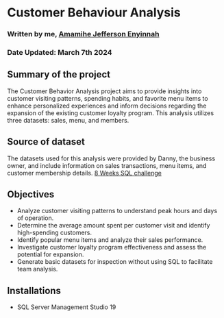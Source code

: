 # Customer Behaviour Analysis

### Written by me, [Amamihe Jefferson Enyinnah](https://www.linkedin.com/in/amamihe-kaiser/)

### Date Updated: March 7th 2024

## Summary of the project
The Customer Behavior Analysis project aims to provide insights into customer visiting patterns, spending habits, and favorite menu items to enhance personalized experiences and inform decisions regarding the expansion of the existing customer loyalty program. This analysis utilizes three datasets: sales, menu, and members.

## Source of dataset
The datasets used for this analysis were provided by Danny, the business owner, and include information on sales transactions, menu items, and customer membership details.
[8 Weeks SQL challenge](https://8weeksqlchallenge.com/)

## Objectives
- Analyze customer visiting patterns to understand peak hours and days of operation.
- Determine the average amount spent per customer visit and identify high-spending customers.
- Identify popular menu items and analyze their sales performance.
- Investigate customer loyalty program effectiveness and assess the potential for expansion.
- Generate basic datasets for inspection without using SQL to facilitate team analysis.
  
## Installations
- SQL Server Management Studio 19

